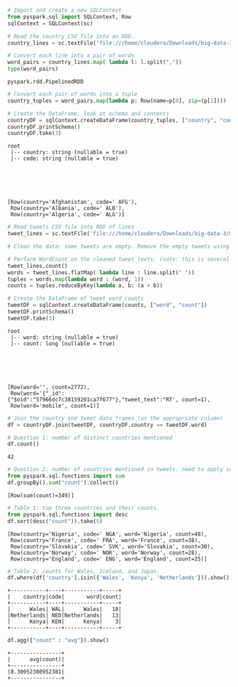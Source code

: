 

```python
# Import and create a new SQLContext 
from pyspark.sql import SQLContext, Row
sqlContext = SQLContext(sc)
```


```python
# Read the country CSV file into an RDD.
country_lines = sc.textFile('file:///home/cloudera/Downloads/big-data-3/final-project/country-list.csv')
```


```python
# Convert each line into a pair of words
word_pairs = country_lines.map( lambda l: l.split(","))
type(word_pairs)
```




    pyspark.rdd.PipelinedRDD




```python
# Convert each pair of words into a tuple
country_tuples = word_pairs.map(lambda p: Row(name=p[0], zip=(p[1])))

```


```python
# Create the DataFrame, look at schema and contents
countryDF = sqlContext.createDataFrame(country_tuples, ["country", "code"])
countryDF.printSchema()
countryDF.take(3)
```

    root
     |-- country: string (nullable = true)
     |-- code: string (nullable = true)
    





    [Row(country='Afghanistan', code=' AFG'),
     Row(country='Albania', code=' ALB'),
     Row(country='Algeria', code=' ALG')]




```python
# Read tweets CSV file into RDD of lines
tweet_lines = sc.textFile('file:///home/cloudera/Downloads/big-data-3/mongodb/tweet_data.csv')
```


```python
# Clean the data: some tweets are empty. Remove the empty tweets using filter() 
```


```python
# Perform WordCount on the cleaned tweet texts. (note: this is several lines.)
tweet_lines.count()
words = tweet_lines.flatMap( lambda line : line.split(" "))
tuples = words.map(lambda word : (word, 1))
counts = tuples.reduceByKey(lambda a, b: (a + b))
```


```python
# Create the DataFrame of tweet word counts
tweetDF = sqlContext.createDataFrame(counts, ["word", "count"])
tweetDF.printSchema()
tweetDF.take(3)
```

    root
     |-- word: string (nullable = true)
     |-- count: long (nullable = true)
    





    [Row(word='', count=2772),
     Row(word='{"_id":{"$oid":"57966dc7c38159201ca7f677"},"tweet_text":"RT', count=1),
     Row(word='mobile', count=1)]




```python
# Join the country and tweet data frames (on the appropriate column)
df = countryDF.join(tweetDF, countryDF.country == tweetDF.word)
```


```python
# Question 1: number of distinct countries mentioned
df.count()
```




    42




```python
# Question 2: number of countries mentioned in tweets. need to apply sum to df column "count"
from pyspark.sql.functions import sum
df.groupBy().sum("count").collect()
```




    [Row(sum(count)=349)]




```python
# Table 1: top three countries and their counts.
from pyspark.sql.functions import desc
df.sort(desc("count")).take(5)
```




    [Row(country='Nigeria', code=' NGA', word='Nigeria', count=48),
     Row(country='France', code=' FRA', word='France', count=38),
     Row(country='Slovakia', code=' SVK', word='Slovakia', count=30),
     Row(country='Norway', code=' NOR', word='Norway', count=28),
     Row(country='England', code=' ENG', word='England', count=25)]




```python
# Table 2: counts for Wales, Iceland, and Japan.
df.where(df['country'].isin({'Wales', 'Kenya', 'Netherlands'})).show()
```

    +-----------+----+-----------+-----+
    |    country|code|       word|count|
    +-----------+----+-----------+-----+
    |      Wales| WAL|      Wales|   18|
    |Netherlands| NED|Netherlands|   13|
    |      Kenya| KEN|      Kenya|    3|
    +-----------+----+-----------+-----+
    



```python
df.agg({"count" : "avg"}).show()
```

    +----------------+
    |      avg(count)|
    +----------------+
    |8.30952380952381|
    +----------------+
    

